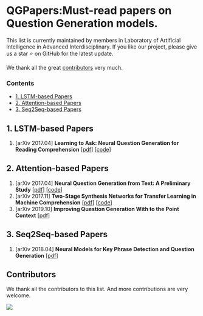 # QGPapers:Must-read papers on Question Generation models.

This list is currently maintained by members in Laboratory of Artificial Intelligence in Advanced Interdisciplinary. If you like our project, please give us a star ⭐ on GitHub for the latest update.


We thank all the great [contributors](#contributors) very much.



### Contents

- [1. LSTM-based Papers](#1-LSTM-based-Papers)
- [2. Attention-based Papers](#2-Attention-based-Papers)
- [3. Seq2Seq-based Papers](#3-Seq2Seq-based-Papers)


## 1. LSTM-based Papers
1. [arXiv 2017.04] **Learning to Ask: Neural Question Generation for Reading Comprehension** [[pdf](https://arxiv.org/pdf/1705.00106.pdf)] [[code](https://github.com/xinyadu/nqg)]

## 2. Attention-based Papers
1. [arXiv 2017.04] **Neural Question Generation from Text: A Preliminary Study** [[pdf](https://arxiv.org/pdf/1704.01792.pdf)] [[code](https://github.com/magic282/NQG)]
2. [arXiv 2017.11] **Two-Stage Synthesis Networks for Transfer Learning in Machine Comprehension** [[pdf](https://arxiv.org/pdf/1706.09789.pdf)] [[code](https://github.com/davidgolub/QuestionGeneration)]
3. [arXiv 2019.10] **Improving Question Generation With to the Point Context** [[pdf](https://arxiv.org/pdf/1910.06036.pdf)]

## 3. Seq2Seq-based Papers
1. [arXiv 2018.04] **Neural Models for Key Phrase Detection and Question Generation** [[pdf](https://arxiv.org/pdf/1706.04560.pdf)]


## Contributors

We thank all the contributors to this list. And more contributions are very welcome.

<a href="https://github.com/YangtzeUniversityZk/KTPapers/graphs/contributors">
  <img src="https://contrib.rocks/image?repo=YangtzeUniversityZk/KTPapers" />
</a>
